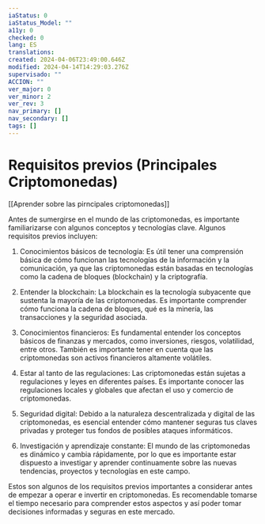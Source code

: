 ```yaml
---
iaStatus: 0
iaStatus_Model: ""
a11y: 0
checked: 0
lang: ES
translations: 
created: 2024-04-06T23:49:00.646Z
modified: 2024-04-14T14:29:03.276Z
supervisado: ""
ACCION: ""
ver_major: 0
ver_minor: 2
ver_rev: 3
nav_primary: []
nav_secondary: []
tags: []
---
```

# Requisitos previos (Principales Criptomonedas)

[[Aprender sobre las pirncipales criptomonedas]]

Antes de sumergirse en el mundo de las criptomonedas, es importante familiarizarse con algunos conceptos y tecnologías clave. Algunos requisitos previos incluyen:

1. Conocimientos básicos de tecnología: Es útil tener una comprensión básica de cómo funcionan las tecnologías de la información y la comunicación, ya que las criptomonedas están basadas en tecnologías como la cadena de bloques (blockchain) y la criptografía.

2. Entender la blockchain: La blockchain es la tecnología subyacente que sustenta la mayoría de las criptomonedas. Es importante comprender cómo funciona la cadena de bloques, qué es la minería, las transacciones y la seguridad asociada.

3. Conocimientos financieros: Es fundamental entender los conceptos básicos de finanzas y mercados, como inversiones, riesgos, volatilidad, entre otros. También es importante tener en cuenta que las criptomonedas son activos financieros altamente volátiles.

4. Estar al tanto de las regulaciones: Las criptomonedas están sujetas a regulaciones y leyes en diferentes países. Es importante conocer las regulaciones locales y globales que afectan el uso y comercio de criptomonedas.

5. Seguridad digital: Debido a la naturaleza descentralizada y digital de las criptomonedas, es esencial entender cómo mantener seguras tus claves privadas y proteger tus fondos de posibles ataques informáticos.

6. Investigación y aprendizaje constante: El mundo de las criptomonedas es dinámico y cambia rápidamente, por lo que es importante estar dispuesto a investigar y aprender continuamente sobre las nuevas tendencias, proyectos y tecnologías en este campo.

Estos son algunos de los requisitos previos importantes a considerar antes de empezar a operar e invertir en criptomonedas. Es recomendable tomarse el tiempo necesario para comprender estos aspectos y así poder tomar decisiones informadas y seguras en este mercado.

